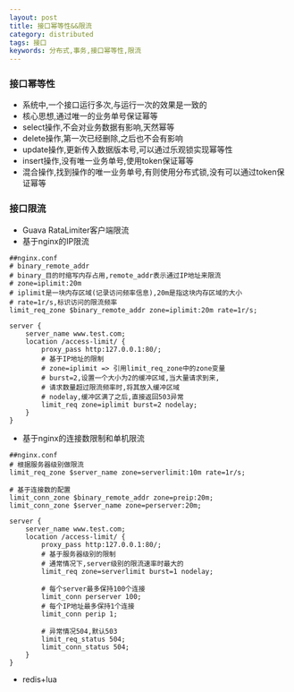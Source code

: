 ```yaml
---
layout: post
title: 接口幂等性&&限流
category: distributed
tags: 接口
keywords: 分布式,事务,接口幂等性,限流
---
```

### 接口幂等性
* 系统中,一个接口运行多次,与运行一次的效果是一致的
* 核心思想,通过唯一的业务单号保证幂等
* select操作,不会对业务数据有影响,天然幂等
* delete操作,第一次已经删除,之后也不会有影响
* update操作,更新传入数据版本号,可以通过乐观锁实现幂等性
* insert操作,没有唯一业务单号,使用token保证幂等
* 混合操作,找到操作的唯一业务单号,有则使用分布式锁,没有可以通过token保证幂等

### 接口限流
* Guava RataLimiter客户端限流
* 基于nginx的IP限流

```
##nginx.conf
# binary_remote_addr
# binary_目的时缩写内存占用,remote_addr表示通过IP地址来限流
# zone=iplimit:20m
# iplimit是一块内存区域(记录访问频率信息),20m是指这块内存区域的大小
# rate=1r/s,标识访问的限流频率
limit_req_zone $binary_remote_addr zone=iplimit:20m rate=1r/s;

server {
    server_name www.test.com;
    location /access-limit/ {
        proxy_pass http:127.0.0.1:80/;
        # 基于IP地址的限制
        # zone=iplimit => 引用limit_req_zone中的zone变量
        # burst=2,设置一个大小为2的缓冲区域,当大量请求到来,
        # 请求数量超过限流频率时,将其放入缓冲区域
        # nodelay,缓冲区满了之后,直接返回503异常
        limit_req zone=iplimit burst=2 nodelay;
    }
}
```
* 基于nginx的连接数限制和单机限流

```
##nginx.conf
# 根据服务器级别做限流
limit_req_zone $server_name zone=serverlimit:10m rate=1r/s;

# 基于连接数的配置
limit_conn_zone $binary_remote_addr zone=preip:20m;
limit_conn_zone $server_name zone=perserver:20m;

server {
    server_name www.test.com;
    location /access-limit/ {
        proxy_pass http:127.0.0.1:80/;
        # 基于服务器级别的限制
        # 通常情况下,server级别的限流速率时最大的
        limit_req zone=serverlimit burst=1 nodelay;

        # 每个server最多保持100个连接
        limit_conn perserver 100;
        # 每个IP地址最多保持1个连接
        limit_conn perip 1;

        # 异常情况504,默认503
        limit_req_status 504;
        limit_conn_status 504;
    }
}
```
* redis+lua
